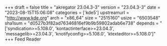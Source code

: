 +++
draft = false
title = "akregator 23.04.3-3"
version = "23.04.3-3"
date = "2023-08-15T15:06:08"
categories = ['kde5']
upstreamurl = "http://www.kde.org"
arch = "x86_64"
size = "2515160"
usize = "6503548"
sha1sum = "d0527b3f82ad76346816ef9b9b59802adab6e738"
depends = "['syndication>=5.108.0', 'kontactinterface>=23.04.3', 'messagelib>=23.04.3', 'knotifyconfig>=5.108.0', 'ktexteditor>=5.108.0']"
+++
Feed Reader